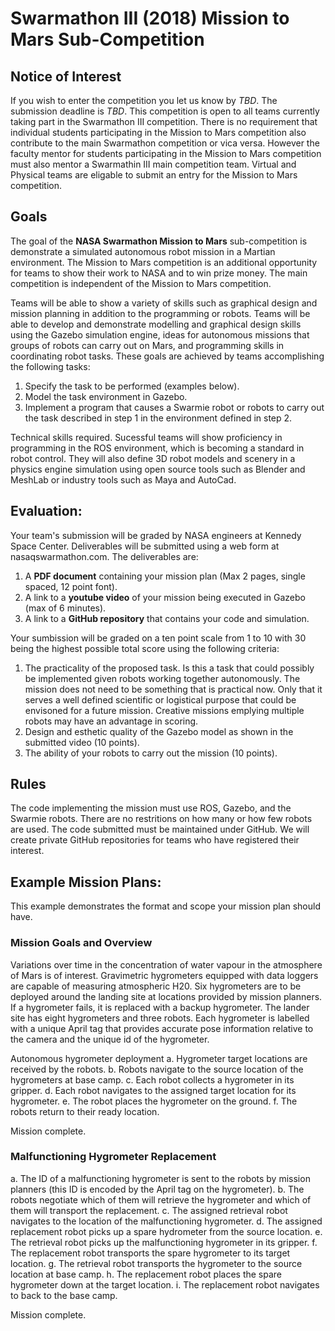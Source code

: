 # Swarmathon III (2018) Mission to Mars Sub-Competition


## Notice of Interest

If you wish to enter the competition you let us know by *TBD*. The submission deadline is *TBD*. This competition is open to all teams currently taking part in the Swarmathon III competition. There is no requirement that individual students participating in the Mission to Mars competition also contribute to the main Swarmathon competition or vica versa. However the faculty mentor for students participating in the Mission to Mars competition must also mentor a Swarmathin III main competition team. Virtual and Physical teams are eligable to submit an entry for the Mission to Mars competition.

## Goals
The goal of the **NASA Swarmathon Mission to Mars** sub-competition is demonstrate a simulated autonomous robot mission in 
a Martian environment.  The Mission to Mars competition is an additional opportunity for teams to show their work to NASA and to win prize money. The main competition is independent of the Mission to Mars competition.

Teams will be able to show a variety of skills such as graphical design and mission planning in addition to the programming or robots. Teams will be able to develop and demonstrate modelling and graphical design skills using the Gazebo simulation engine, ideas for autonomous missions that groups of robots can carry out on Mars, and programming skills in coordinating robot tasks. These goals are achieved by teams accomplishing the following tasks:

1. Specify the task to be performed (examples below).
2. Model the task environment in Gazebo.
3. Implement a program that causes a Swarmie robot or robots to carry out the task described in step 1 in the environment defined in step 2.

Technical skills required. Sucessful teams will show proficiency in programming in the ROS environment, which is becoming a standard in robot control. They will also define 3D robot models and scenery in a physics engine simulation using open source tools such as Blender and MeshLab or industry tools such as Maya and AutoCad.

## Evaluation:

Your team's submission will be graded by NASA engineers at Kennedy Space Center. Deliverables will be submitted using a web form at nasaqswarmathon.com. The deliverables are:

1. A **PDF document** containing your mission plan (Max 2 pages, single spaced, 12 point font).
2. A link to a **youtube video** of your mission being executed in Gazebo (max of 6 minutes).
3. A link to a **GitHub repository** that contains your code and simulation.

Your sumbission will be graded on a ten point scale from 1 to 10 with 30 being the highest possible total score using the following criteria:

1) The practicality of the proposed task. Is this a task that could possibly be implemented given robots working together autonomously. The mission does not need to be something that is practical now. Only that it serves a well defined scientific or logistical purpose that could be envisoned for a future mission. Creative missions emplying multiple robots may have an advantage in scoring. 
2) Design and esthetic quality of the Gazebo model as shown in the submitted video (10 points).
3) The ability of your robots to carry out the mission (10 points).

## Rules

The code implementing the mission must use ROS, Gazebo, and the Swarmie robots. There are no restritions on how many or how few robots are used. The code submitted must be maintained under GitHub. We will create private GitHub repositories for teams who have registered their interest.

## Example Mission Plans:

This example demonstrates the format and scope your mission plan should have.

### Mission Goals and Overview

Variations over time in the concentration of water vapour in the atmosphere of Mars is of interest. Gravimetric hygrometers equipped with data loggers are capable of measuring atmospheric H20. Six hygrometers are to be deployed around the landing site at locations provided by mission planners. If a hygrometer fails, it is replaced with a backup hygrometer. The lander site has eight hygrometers and three robots. Each hygrometer is labelled with a unique April tag that provides accurate pose information relative to the camera and the unique id of the hygrometer. 

Autonomous hygrometer deployment
a. Hygrometer target locations are received by the robots.
b. Robots navigate to the source location of the hygrometers at base camp.
c. Each robot collects a hygrometer in its gripper.
d. Each robot navigates to the assigned target location for its hygrometer.
e. The robot places the hygrometer on the ground.
f. The robots return to their ready location.

Mission complete.

### Malfunctioning Hygrometer Replacement
a. The ID of a malfunctioning hygrometer is sent to the robots by mission planners (this ID is encoded by the April tag on the hygrometer).
b. The robots negotiate which of them will retrieve the hygrometer and which of them will transport the replacement.
c. The assigned retrieval robot navigates to the location of the malfunctioning hygrometer.
d. The assigned replacement robot picks up a spare hydrometer from the source location.
e. The retrieval robot picks up the malfunctioning hygrometer in its gripper.
f. The replacement robot transports the spare hygrometer to its target location.
g. The retrieval robot transports the hygrometer to the source location at base camp.
h. The replacement robot places the spare hygrometer down at the target location.
i. The replacement robot navigates to back to the base camp.

Mission complete.
